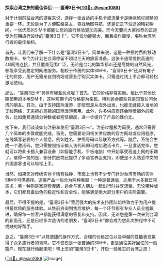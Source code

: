 **探索台湾之旅的最佳伴侣——臺灣3日卡[[TG💪+ @esim1088](https://t.me/s/esim1088)]**

对于计划前往台湾的游客来说，选择一张合适的手机卡或流量卡是确保旅程顺畅的重要一环。无论是为了方便联络亲友、查找地图导航，还是记录下沿途的精彩瞬间，一张优质的SIM卡都能让您的旅行体验更加完美。而今天要向大家推荐的正是专为短期旅行设计的“臺灣3日卡”，它不仅功能强大，而且操作简便，堪称台湾旅行者的最佳拍档。

首先，让我们来了解一下什么是“臺灣3日卡”。简单来说，这是一种预付费的移动数据卡，专门为计划在台湾停留不超过三天的旅客准备。这张卡通常提供高速的4G网络连接，并且覆盖范围广泛，无论是台北的繁华都市还是高雄的自然风光，都能享受到稳定的网络服务。相较于传统的实体SIM卡，“臺灣3日卡”还具有电子化的优势，用户无需亲自到机场或营业厅购买实体卡，只需通过线上平台即可轻松激活使用。

那么，“臺灣3日卡”具体有哪些优点呢？首先，它的价格非常实惠。相比于其他长期使用的本地SIM卡，这种短期卡的价格更为亲民，特别适合那些只是短暂访问台湾的朋友。其次，由于支持国际漫游，即使您是从海外出发，也能无缝接入当地的无线网络，无需担心高额的国际漫游费用。此外，许多供应商还会附赠额外的服务，比如免费通话分钟数或者短信额度，进一步提升了产品的性价比。

接下来，我们谈谈如何注册和使用“臺灣3日卡”。注册过程极为简便，通常只需要几个简单的步骤就能完成。首先，您需要访问相关供应商的官方网站或应用程序，在线填写必要的个人信息，例如姓名、护照号码以及联系方式等。随后，系统会生成一个激活码，您只需按照指示输入该代码即可成功激活卡片。一旦激活完毕，您就可以将此卡插入兼容设备（如智能手机、平板电脑）中开始享受高速上网的乐趣了。值得一提的是，部分供应商还提供了多语言界面支持，即使是不太熟悉中文的外国游客也可以轻松上手。

当然，如果您对传统实体卡情有独钟，市面上也有不少专门针对台湾市场的实体SIM卡可供选择。这类产品一般分为两种类型：一种是普通版，适用于大多数日常需求；另一种则是家庭套餐版，适合与家人朋友一起出行时共享流量。无论哪种版本，它们都具备出色的稳定性和安全性，能够满足绝大部分用户的实际需要。

最后，不得不提的是，“臺灣3日卡”背后强大的技术支持团队始终致力于为用户提供最优质的服务体验。从售前咨询到售后维护，每一个环节都有专业人员全程跟进，确保每一位客户都能获得满意的答复和支持。因此，无论您是第一次来到台湾的新面孔，还是已经多次造访的老朋友，“臺灣3日卡”都会成为您此次旅程中不可或缺的好帮手。

总之，“臺灣3日卡”以其便捷的操作方式、合理的价格定位以及卓越的性能表现赢得了众多旅行者的青睐。它不仅仅是一张普通的SIM卡，更是通往美好回忆的一扇窗户。现在就行动起来吧！带上您的“臺灣3日卡”，开启一段难忘的台湾之旅！

[[TG💪+ @esim1088](https://t.me/s/esim1088) ![Image](https://i.postimg.cc/4NQfJmqS/Snipaste-2025-05-13-00-14-12.png)]